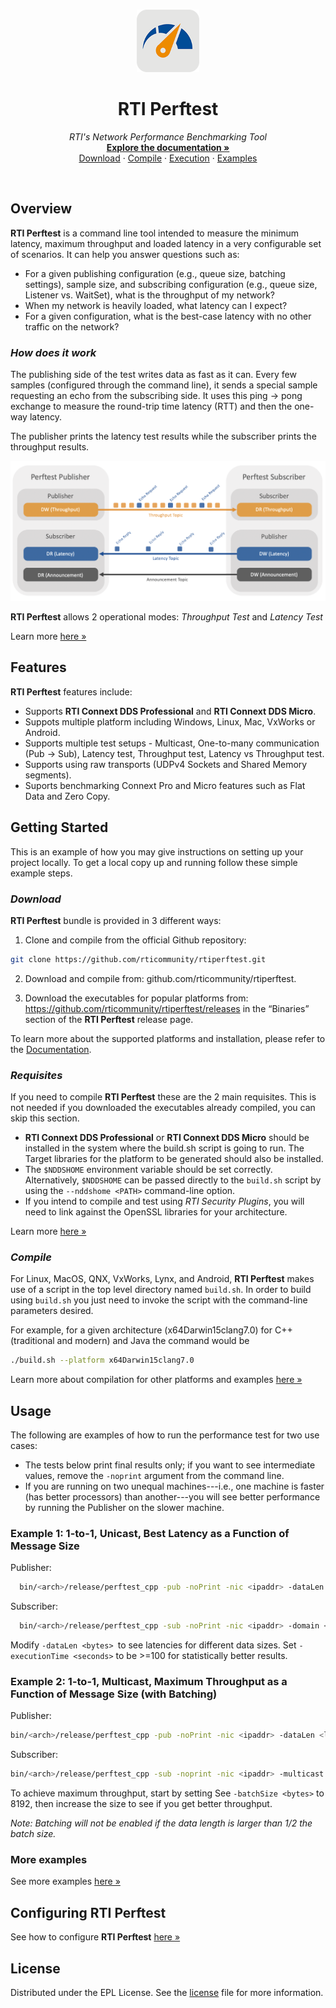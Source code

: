 <br />
<p align="center">
  <a href="https://github.com/rticommunity/rtiperftest">
    <img src="srcDoc/_static/RTI_Launcher_Icon_Perftest_150x150.png" alt="RTI Perftest" width="100" height="100">
  </a>

  <h1 align="center"><strong>RTI Perftest</strong></h1>

  <p align="center">
    <em>RTI's Network Performance Benchmarking Tool</em>
    <br />
    <a href="https://community.rti.com/static/documentation/perftest/current/index.html"><strong>Explore the documentation »</strong></a>
    <br />
    <a href="https://community.rti.com/static/documentation/perftest/current/download.html#download-instructions">Download</a>
    ·
    <a href="https://community.rti.com/static/documentation/perftest/current/compilation.html">Compile</a>
    ·
    <a href="https://community.rti.com/static/documentation/perftest/current/execution.html">Execution</a>
    ·
    <a href="https://community.rti.com/static/documentation/perftest/current/examples.html">Examples</a>
  </p>
</p>

<br>

## <strong>Overview</strong>

**RTI Perftest** is a command line tool intended to measure the minimum latency,
maximum throughput and loaded latency in a very configurable set of scenarios.
It can help you answer questions such as:

* For a given publishing configuration (e.g., queue size, batching settings), sample size, and subscribing configuration (e.g., queue size, Listener vs. WaitSet), what is the throughput of my network?
* When my network is heavily loaded, what latency can I expect?
* For a given configuration, what is the best-case latency with no other traffic on the network?

### _How does it work_

The publishing side of the test writes data as fast as it can. Every few samples (configured through the command line), it sends a special sample requesting an echo from the subscribing side. It uses this ping -> pong exchange to measure the round-trip time latency (RTT) and then the one-way latency.

The publisher prints the latency test results while the subscriber prints the throughput results.

<img src="srcDoc/_static/PerfTest_Overview_Diagram.png" alt="**RTI Perftest** Overview Diagram" >

**RTI Perftest** allows 2 operational modes: _Throughput Test_ and _Latency Test_

Learn more [here »](https://community.rti.com/static/documentation/perftest/current/introduction.html)

## <strong>Features</strong>

**RTI Perftest** features include:
* Supports **RTI Connext DDS Professional** and **RTI Connext DDS Micro**.
* Suppots multiple platform including Windows, Linux, Mac, VxWorks or Android.
* Supports multiple test setups - Multicast, One-to-many communication (Pub -> Sub), Latency test, Throughput test, Latency vs Throughput test.
* Supports using raw transports (UDPv4 Sockets and Shared Memory segments).
* Suports benchmarking Connext Pro and Micro features such as Flat Data and Zero Copy.

## <strong>Getting Started</strong>

This is an example of how you may give instructions on setting up your project locally.
To get a local copy up and running follow these simple example steps.

### _Download_

**RTI Perftest** bundle is provided in 3 different ways:

1. Clone and compile from the official Github repository:
```sh
git clone https://github.com/rticommunity/rtiperftest.git
```

2. Download and compile from: github.com/rticommunity/rtiperftest.

3. Download the executables for popular platforms from: https://github.com/rticommunity/rtiperftest/releases in the “Binaries” section of the **RTI Perftest** release page.

To learn more about the supported platforms and installation, please refer to the
[Documentation](https://community.rti.com/static/documentation/perftest/current/download.html).


### _Requisites_

If you need to compile **RTI Perftest** these are the 2 main requisites. This is not
needed if you downloaded the executables already compiled, you can skip this section.

* **RTI Connext DDS Professional** or **RTI Connext DDS Micro** should be installed
  in the system where the build.sh script is going to run. The Target libraries for
  the platform to be generated should also be installed.
* The `$NDDSHOME` environment variable should be set correctly. Alternatively,
  `$NDDSHOME` can be passed directly to the `build.sh` script by using the `--nddshome <PATH>` command-line option.
* If you intend to compile and test using *RTI Security Plugins*, you will need to
  link against the OpenSSL libraries for your architecture.

Learn more [here »](https://community.rti.com/static/documentation/perftest/current/introduction.html)

### _Compile_
For Linux, MacOS, QNX, VxWorks, Lynx, and Android, **RTI Perftest** makes use of a script in the top level directory named ```build.sh```. In order to build using ```build.sh``` you just need to invoke the script with the command-line parameters desired. 

For example, for a given architecture (x64Darwin15clang7.0) for C++ (traditional and modern) and Java the command would be

```sh
./build.sh --platform x64Darwin15clang7.0
```

Learn more about compilation for other platforms and examples [here »](https://community.rti.com/static/documentation/perftest/current/compilation.html)


## <strong>Usage</strong>
The following are examples of how to run the performance test for two use cases:

* The tests below print final results only; if you want to see intermediate values, remove the ```-noprint``` argument from the command line.
* If you are running on two unequal machines---i.e., one machine is faster (has better processors) than another---you will see better performance by running the Publisher on the slower machine.

### Example 1: 1-to-1, Unicast, Best Latency as a Function of Message Size

Publisher:

```sh
  bin/<arch>/release/perftest_cpp -pub -noPrint -nic <ipaddr> -dataLen <length> -latencyTest -executionTime 100
```

Subscriber:

```sh
  bin/<arch>/release/perftest_cpp -sub -noPrint -nic <ipaddr> -domain <ID> -multicast
```

Modify ```-dataLen <bytes> ```to see latencies for different data sizes. Set ```-executionTime <seconds>```
to be >=100 for statistically better results.

### Example 2: 1-to-1, Multicast, Maximum Throughput as a Function of Message Size (with Batching)
Publisher:
```sh
bin/<arch>/release/perftest_cpp -pub -noPrint -nic <ipaddr> -dataLen <length> -batchSize <bytes> -multicast -executionTime 100
```
Subscriber:
```sh
bin/<arch>/release/perftest_cpp -sub -noprint -nic <ipaddr> -multicast
```

To achieve maximum throughput, start by setting See ```-batchSize <bytes>``` to 8192, then increase the size to see if you get better throughput.

_Note: Batching will not be enabled if the data length is larger than 1/2 the batch size._

### More examples

See more examples [here »](https://community.rti.com/static/documentation/perftest/current/examples.html)

## <strong>Configuring RTI Perftest</strong>

See how to configure **RTI Perftest** [here »](https://community.rti.com/static/documentation/perftest/current/command_line_parameters.html)

## <strong>License</strong>

Distributed under the EPL License. See the [license](LICENSE.md) file for more information.